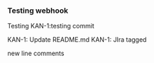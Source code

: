 ### Testing webhook
Testing
KAN-1:testing commit

KAN-1: Update README.md KAN-1: JIra tagged

new line comments
